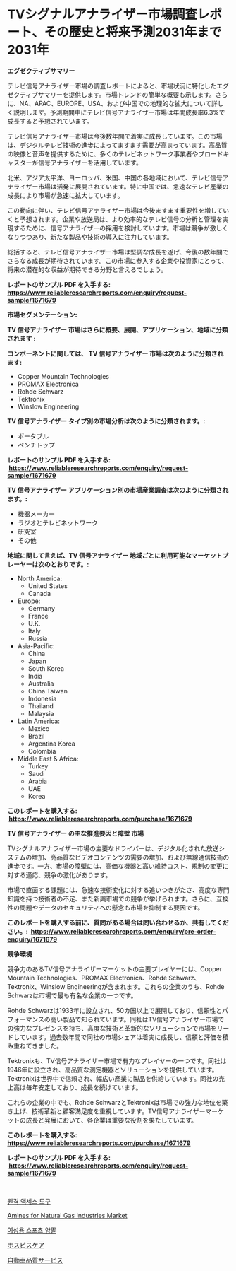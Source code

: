 <p><h1>TVシグナルアナライザー市場調査レポート、その歴史と将来予測2031年まで2031年</h1></p><p><strong>エグゼクティブサマリー</strong></p>
<p><p>テレビ信号アナライザー市場の調査レポートによると、市場状況に特化したエグゼクティブサマリーを提供します。市場トレンドの簡単な概要も示します。さらに、NA、APAC、EUROPE、USA、および中国での地理的な拡大について詳しく説明します。予測期間中にテレビ信号アナライザー市場は年間成長率6.3%で成長すると予想されています。</p><p>テレビ信号アナライザー市場は今後数年間で着実に成長しています。この市場は、デジタルテレビ技術の進歩によってますます需要が高まっています。高品質の映像と音声を提供するために、多くのテレビネットワーク事業者やブロードキャスターが信号アナライザーを活用しています。</p><p>北米、アジア太平洋、ヨーロッパ、米国、中国の各地域において、テレビ信号アナライザー市場は活発に展開されています。特に中国では、急速なテレビ産業の成長により市場が急速に拡大しています。</p><p>この動向に伴い、テレビ信号アナライザー市場は今後ますます重要性を増していくと予想されます。企業や放送局は、より効率的なテレビ信号の分析と管理を実現するために、信号アナライザーの採用を検討しています。市場は競争が激しくなりつつあり、新たな製品や技術の導入に注力しています。</p><p>総括すると、テレビ信号アナライザー市場は堅調な成長を遂げ、今後の数年間でさらなる成長が期待されています。この市場に参入する企業や投資家にとって、将来の潜在的な収益が期待できる分野と言えるでしょう。</p></p>
<p><strong>レポートのサンプル PDF を入手する: <a href="https://www.reliableresearchreports.com/enquiry/request-sample/1671679">https://www.reliableresearchreports.com/enquiry/request-sample/1671679</a></strong></p>
<p><strong>市場セグメンテーション:</strong></p>
<p><strong> TV 信号アナライザー 市場はさらに概要、展開、アプリケーション、地域に分類されます :</strong></p>
<p><strong>コンポーネントに関しては、 TV 信号アナライザー 市場は次のように分類されます: &nbsp;</strong></p>
<p><ul><li>Copper Mountain Technologies</li><li>PROMAX Electronica</li><li>Rohde Schwarz</li><li>Tektronix</li><li>Winslow Engineering</li></ul></p>
<p><strong> TV 信号アナライザー タイプ別の市場分析は次のように分類されます。:</strong></p>
<p><ul><li>ポータブル</li><li>ベンチトップ</li></ul></p>
<p><strong>レポートのサンプル PDF を入手する: &nbsp;<a href="https://www.reliableresearchreports.com/enquiry/request-sample/1671679">https://www.reliableresearchreports.com/enquiry/request-sample/1671679</a></strong></p>
<p><strong> TV 信号アナライザー アプリケーション別の市場産業調査は次のように分類されます。:</strong></p>
<p><ul><li>機器メーカー</li><li>ラジオとテレビネットワーク</li><li>研究室</li><li>その他</li></ul></p>
<p><strong>地域に関して言えば、TV 信号アナライザー 地域ごとに利用可能なマーケットプレーヤーは次のとおりです。:</strong></p>
<p><ul>
    <li>
        North America:
        <ul>
            <li>United States</li>
            <li>Canada</li>
        </ul>
    </li>
    <li>
        Europe:
        <ul>
            <li>Germany</li>
            <li>France</li>
            <li>U.K.</li>
            <li>Italy</li>
            <li>Russia</li>
        </ul>
    </li>
    <li>
        Asia-Pacific:
        <ul>
            <li>China</li>
            <li>Japan</li>
            <li>South Korea</li>
            <li>India</li>
            <li>Australia</li>
            <li>China Taiwan</li>
            <li>Indonesia</li>
            <li>Thailand</li>
            <li>Malaysia</li>
        </ul>
    </li>
    <li>
        Latin America:
        <ul>
            <li>Mexico</li>
            <li>Brazil</li>
            <li>Argentina Korea</li>
            <li>Colombia</li>
        </ul>
    </li>
    <li>
        Middle East & Africa:
        <ul>
            <li>Turkey</li>
            <li>Saudi</li>
            <li>Arabia</li>
            <li>UAE</li>
            <li>Korea</li>
        </ul>
    </li>
    </ul></p>
<p><strong>このレポートを購入する: &nbsp;<a href="https://www.reliableresearchreports.com/purchase/1671679">https://www.reliableresearchreports.com/purchase/1671679</a></strong></p>
<p><strong>TV 信号アナライザー の主な推進要因と障壁 市場</strong></p>
<p><p>TVシグナルアナライザー市場の主要なドライバーは、デジタル化された放送システムの増加、高品質なビデオコンテンツの需要の増加、および無線通信技術の進歩です。一方、市場の障壁には、高価な機器と高い維持コスト、規制の変更に対する適応、競争の激化があります。</p><p>市場で直面する課題には、急速な技術変化に対する追いつきがたさ、高度な専門知識を持つ技術者の不足、また新興市場での競争が挙げられます。さらに、互換性の問題やデータのセキュリティへの懸念も市場を抑制する要因です。</p></p>
<p><strong>このレポートを購入する前に、質問がある場合は問い合わせるか、共有してください。:&nbsp; <a href="https://www.reliableresearchreports.com/enquiry/pre-order-enquiry/1671679">https://www.reliableresearchreports.com/enquiry/pre-order-enquiry/1671679</a></strong></p>
<p><strong>競争環境</strong></p>
<p><p>競争力のあるTV信号アナライザーマーケットの主要プレイヤーには、Copper Mountain Technologies、PROMAX Electronica、Rohde Schwarz、Tektronix、Winslow Engineeringが含まれます。これらの企業のうち、Rohde Schwarzは市場で最も有名な企業の一つです。</p><p>Rohde Schwarzは1933年に設立され、50カ国以上で展開しており、信頼性とパフォーマンスの高い製品で知られています。同社はTV信号アナライザー市場での強力なプレゼンスを持ち、高度な技術と革新的なソリューションで市場をリードしています。過去数年間で同社の市場シェアは着実に成長し、信頼と評価を積み重ねてきました。</p><p>Tektronixも、TV信号アナライザー市場で有力なプレイヤーの一つです。同社は1946年に設立され、高品質な測定機器とソリューションを提供しています。Tektronixは世界中で信頼され、幅広い産業に製品を供給しています。同社の売上高は毎年安定しており、成長を続けています。</p><p>これらの企業の中でも、Rohde SchwarzとTektronixは市場での強力な地位を築き上げ、技術革新と顧客満足度を重視しています。TV信号アナライザーマーケットの成長と発展において、各企業は重要な役割を果たしています。</p></p>
<p><strong>このレポートを購入する: &nbsp; <a href="https://www.reliableresearchreports.com/purchase/1671679">https://www.reliableresearchreports.com/purchase/1671679</a></strong></p>
<p><strong>レポートのサンプル PDF を入手する: &nbsp;<a href="https://www.reliableresearchreports.com/enquiry/request-sample/1671679">https://www.reliableresearchreports.com/enquiry/request-sample/1671679</a></strong><strong></strong></p>
<p>&nbsp;</p>
<p><p><a href="https://medium.com/@fabiancobuc20222022/%EC%9B%90%EA%B2%A9-%EC%95%A1%EC%84%B8%EC%8A%A4-%EB%8F%84%EA%B5%AC-%EC%8B%9C%EC%9E%A5-%EB%B6%84%EC%84%9D-%EA%B8%80%EB%A1%9C%EB%B2%8C-%EC%82%B0%EC%97%85-%EC%A0%84%EB%A7%9D-%EB%B0%8F-%EC%98%88%EC%B8%A1-2024%EB%85%84%EB%B6%80%ED%84%B0-2031%EB%85%84%EA%B9%8C%EC%A7%80-8620d6cd52c9">원격 액세스 도구</a></p><p><a href="https://github.com/Angelnienowdseej3e45z3p8c/Market-Research-Report-List-1/blob/main/amines-for-natural-gas-industries-market.md">Amines for Natural Gas Industries Market</a></p><p><a href="https://medium.com/@fabiancobuc20222022/%EC%97%AC%EC%84%B1%EC%9A%A9-%EC%8A%A4%ED%8F%AC%EC%B8%A0-%EC%96%91%EB%A7%90-%EC%8B%9C%EC%9E%A5-%EB%B6%84%EC%84%9D-cagr-%EC%8B%9C%EC%9E%A5-%EC%84%B8%EB%B6%84%ED%99%94-%EB%B0%8F-%EA%B8%80%EB%A1%9C%EB%B2%8C-%EC%82%B0%EC%97%85-%EA%B0%9C%EC%9A%94-3768f4d3f2d3">여성용 스포츠 양말</a></p><p><a href="https://medium.com/@redsalmon1949/%E3%83%9B%E3%82%B9%E3%83%94%E3%82%B9%E3%82%B1%E3%82%A2%E5%B8%82%E5%A0%B4%E3%83%AC%E3%83%9D%E3%83%BC%E3%83%88%E3%81%AF-%E3%81%93%E3%81%AE%E5%B8%82%E5%A0%B4%E3%81%AE%E6%9C%80%E6%96%B0%E3%81%AE%E3%83%88%E3%83%AC%E3%83%B3%E3%83%89%E3%82%84%E6%88%90%E9%95%B7%E6%A9%9F%E4%BC%9A%E3%82%92%E6%98%8E%E3%82%89%E3%81%8B%E3%81%AB%E3%81%97%E3%81%A6%E3%81%84%E3%81%BE%E3%81%99-9f6fb589966f">ホスピスケア</a></p><p><a href="https://medium.com/@kaiyohnson76845/%E8%87%AA%E5%8B%95%E8%BB%8A%E5%93%81%E8%B3%AA%E3%82%B5%E3%83%BC%E3%83%93%E3%82%B9%E5%B8%82%E5%A0%B4%E3%81%AE%E5%88%86%E6%9E%90-%E3%82%B0%E3%83%AD%E3%83%BC%E3%83%90%E3%83%AB%E7%94%A3%E6%A5%AD%E3%81%AE%E5%B1%95%E6%9C%9B%E3%81%A8%E4%BA%88%E6%B8%AC-2024%E5%B9%B4%E3%81%8B%E3%82%892031%E5%B9%B4-0bad9be7538a">自動車品質サービス</a></p></p>